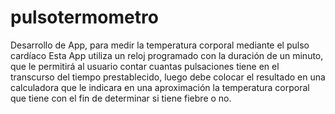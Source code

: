 # pulsotermometro
Desarrollo de App, para medir la temperatura corporal mediante el pulso cardíaco
Esta App utiliza un reloj programado con la duración de un minuto, que le permitirá al usuario contar cuantas pulsaciones tiene en el transcurso del tiempo prestablecido, luego debe colocar el resultado en una calculadora que le indicara en una aproximación la temperatura corporal que tiene con el fin de determinar si tiene fiebre o no.

